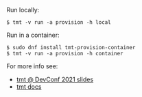 Run locally:

    $ tmt -v run -a provision -h local

Run in a container:

    $ sudo dnf install tmt-provision-container
    $ tmt -v run -a provision -h container

For more info see:

- [tmt @ DevConf 2021 slides](https://static.sched.com/hosted_files/devconfcz2021/37/tmt-slides.pdf)
- [tmt docs](https://tmt.readthedocs.io)
